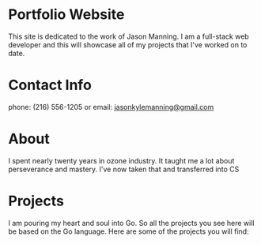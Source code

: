 # Portfolio Website

This site is dedicated to the work of Jason Manning. I am a full-stack web developer and this will showcase all of my projects that I've worked on to date.

# Contact Info

phone: (216) 556-1205 or email: jasonkylemanning@gmail.com

# About

I spent nearly twenty years in ozone industry. It taught me a lot about perseverance and mastery. I've now taken that and transferred into CS

# Projects
I am pouring my heart and soul into Go. So all the projects you see here will be based on the Go language. Here are some of the projects you will find: